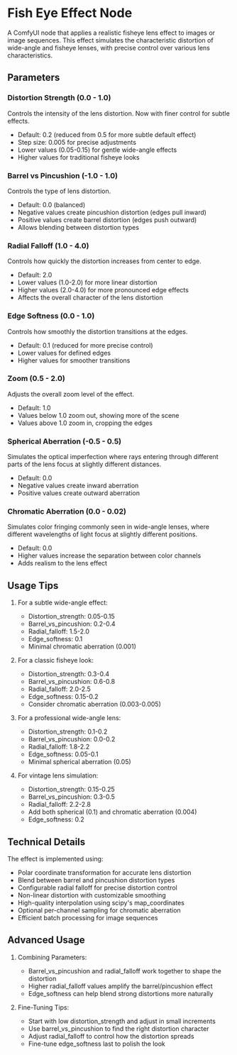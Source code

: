 # Fish Eye Effect Node

A ComfyUI node that applies a realistic fisheye lens effect to images or image sequences. This effect simulates the characteristic distortion of wide-angle and fisheye lenses, with precise control over various lens characteristics.

## Parameters

### Distortion Strength (0.0 - 1.0)
Controls the intensity of the lens distortion. Now with finer control for subtle effects.
- Default: 0.2 (reduced from 0.5 for more subtle default effect)
- Step size: 0.005 for precise adjustments
- Lower values (0.05-0.15) for gentle wide-angle effects
- Higher values for traditional fisheye looks

### Barrel vs Pincushion (-1.0 - 1.0)
Controls the type of lens distortion.
- Default: 0.0 (balanced)
- Negative values create pincushion distortion (edges pull inward)
- Positive values create barrel distortion (edges push outward)
- Allows blending between distortion types

### Radial Falloff (1.0 - 4.0)
Controls how quickly the distortion increases from center to edge.
- Default: 2.0
- Lower values (1.0-2.0) for more linear distortion
- Higher values (2.0-4.0) for more pronounced edge effects
- Affects the overall character of the lens distortion

### Edge Softness (0.0 - 1.0)
Controls how smoothly the distortion transitions at the edges.
- Default: 0.1 (reduced for more precise control)
- Lower values for defined edges
- Higher values for smoother transitions

### Zoom (0.5 - 2.0)
Adjusts the overall zoom level of the effect.
- Default: 1.0
- Values below 1.0 zoom out, showing more of the scene
- Values above 1.0 zoom in, cropping the edges

### Spherical Aberration (-0.5 - 0.5)
Simulates the optical imperfection where rays entering through different parts of the lens focus at slightly different distances.
- Default: 0.0
- Negative values create inward aberration
- Positive values create outward aberration

### Chromatic Aberration (0.0 - 0.02)
Simulates color fringing commonly seen in wide-angle lenses, where different wavelengths of light focus at slightly different positions.
- Default: 0.0
- Higher values increase the separation between color channels
- Adds realism to the lens effect

## Usage Tips

1. For a subtle wide-angle effect:
   - Distortion_strength: 0.05-0.15
   - Barrel_vs_pincushion: 0.2-0.4
   - Radial_falloff: 1.5-2.0
   - Edge_softness: 0.1
   - Minimal chromatic aberration (0.001)

2. For a classic fisheye look:
   - Distortion_strength: 0.3-0.4
   - Barrel_vs_pincushion: 0.6-0.8
   - Radial_falloff: 2.0-2.5
   - Edge_softness: 0.15-0.2
   - Consider chromatic aberration (0.003-0.005)

3. For a professional wide-angle lens:
   - Distortion_strength: 0.1-0.2
   - Barrel_vs_pincushion: 0.0-0.2
   - Radial_falloff: 1.8-2.2
   - Edge_softness: 0.05-0.1
   - Minimal spherical aberration (0.05)

4. For vintage lens simulation:
   - Distortion_strength: 0.15-0.25
   - Barrel_vs_pincushion: 0.3-0.5
   - Radial_falloff: 2.2-2.8
   - Add both spherical (0.1) and chromatic aberration (0.004)
   - Edge_softness: 0.2

## Technical Details

The effect is implemented using:
- Polar coordinate transformation for accurate lens distortion
- Blend between barrel and pincushion distortion types
- Configurable radial falloff for precise distortion control
- Non-linear distortion with customizable smoothing
- High-quality interpolation using scipy's map_coordinates
- Optional per-channel sampling for chromatic aberration
- Efficient batch processing for image sequences

## Advanced Usage

1. Combining Parameters:
   - Barrel_vs_pincushion and radial_falloff work together to shape the distortion
   - Higher radial_falloff values amplify the barrel/pincushion effect
   - Edge_softness can help blend strong distortions more naturally

2. Fine-Tuning Tips:
   - Start with low distortion_strength and adjust in small increments
   - Use barrel_vs_pincushion to find the right distortion character
   - Adjust radial_falloff to control how the distortion spreads
   - Fine-tune edge_softness last to polish the look
